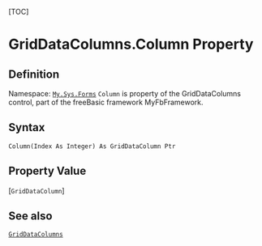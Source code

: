 [TOC]
# GridDataColumns.Column Property

## Definition
Namespace: [`My.Sys.Forms`](My.Sys.Forms.md)
`Column` is property of the GridDataColumns control, part of the freeBasic framework MyFbFramework.
## Syntax
```freeBasic
Column(Index As Integer) As GridDataColumn Ptr
```
## Property Value
[`GridDataColumn`]
## See also
[`GridDataColumns`](GridDataColumns.md)
